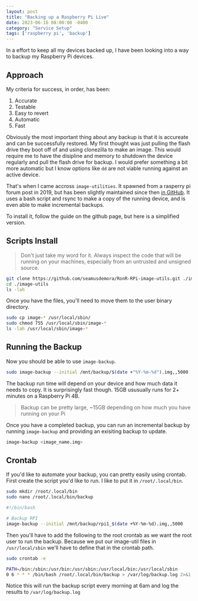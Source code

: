 ```yaml
---
layout: post
title: "Backing up a Raspberry Pi Live"
date: 2023-06-16 08:00:00 -0400
category: "Service Setup"
tags: ['raspberry pi', 'backup']
---
```


In a effort to keep all my devices backed up, I have been looking into a way to backup my Raspberry Pi devices. 

## Approach

My criteria for success, in order, has been:

1. Accurate
1. Testable
1. Easy to revert
1. Automatic
1. Fast

Obviously the most important thing about any backup is that it is accureate and can be successfully restored. My first thought was just pulling the flash drive they boot off of and using clonezilla to make an image. This would require me to have the disipline and memory to shutdown the device regularly and pull the flash drive for backup. I would prefer something a bit more automatic but I know options like `dd` are not viable running against an active device. 

That's when I came accross `image-utilities`. It spawned from a rasperry pi forum post in 2019, but has been slightly maintained since then [in GitHub](https://github.com/seamusdemora/RonR-RPi-image-utils). It uses a bash script and rsync to make a copy of the running device, and is even able to make incremental backups.

To install it, follow the guide on the github page, but here is a simplified version.

## Scripts Install

> Don't just take my word for it. Always inspect the code that will be running on your machines, especially from an untrusted and unsigned source.

```bash
git clone https://github.com/seamusdemora/RonR-RPi-image-utils.git ./image-utils
cd ./image-utils
ls -lah
```

Once you have the files, you'll need to move them to the user binary directory.

```bash
sudo cp image-* /usr/local/sbin/
sudo chmod 755 /usr/local/sbin/image-*
ls -lah /usr/local/sbin/image-*
```

## Running the Backup

Now you should be able to use `image-backup`.

```bash
sudo image-backup --initial /mnt/backup/$(date +"%Y-%m-%d").img,,5000
```

The backup run time will depend on your device and how much data it needs to copy. It is surprisingly fast though. 15GB ususually runs for 2+ minutes on a Raspberry Pi 4B.

> Backup can be pretty large, ~15GB depending on how much you have running on your Pi

Once you have a completed backup, you can run an incremental backup by running `image-backup` and providing an exisiting backup to update.

```bash
image-backup <image_name.img>
```

## Crontab

If you'd like to automate your backup, you can pretty easily using crontab. First create the script you'd like to run. I like to put it in `/root/.local/bin`.

```bash
sudo mkdir /root/.local/bin
sudo nano /root/.local/bin/backup
```

```bash
#!/bin/bash

# Backup RPI
image-backup --initial /mnt/backup/rpi1_$(date +%Y-%m-%d).img,,5000
```

Then you'll have to add the following to the root crontab as we want the root user to run the backup. Because we put our image-util files in `/usr/local/sbin` we'll have to define that in the crontab path.

```bash
sudo crontab -e
```

```bash
PATH=/bin:/sbin:/usr/bin:/usr/sbin:/usr/local/bin:/usr/local/sbin
0 6 * * * /bin/bash /root/.local/bin/backup > /var/log/backup.log 2>&1
```

Notice this will run the backup script every morning at 6am and log the results to `/var/log/backup.log`